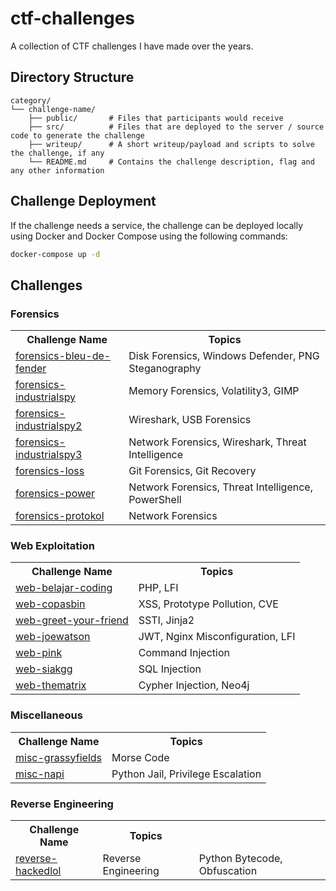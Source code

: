 # ctf-challenges

A collection of CTF challenges I have made over the years.

## Directory Structure

```
category/
└── challenge-name/
    ├── public/       # Files that participants would receive
    ├── src/          # Files that are deployed to the server / source code to generate the challenge
    ├── writeup/      # A short writeup/payload and scripts to solve the challenge, if any
    └── README.md     # Contains the challenge description, flag and any other information
```

## Challenge Deployment

If the challenge needs a service, the challenge can be deployed locally using Docker and Docker Compose using the following commands:

```bash
docker-compose up -d
```

## Challenges

### Forensics

<table>
    <tr>
        <th>Challenge Name</th>
        <th>Topics</th>
    </tr>
    <tr>
        <td><a href="forensics/bleu-de-fender/">forensics-bleu-de-fender</a></td>
        <td>Disk Forensics, Windows Defender, PNG Steganography</td>
    </tr>
    <tr>
        <td><a href="forensics/industrialspy/">forensics-industrialspy</a></td>
        <td>Memory Forensics, Volatility3, GIMP</td>
    </tr>
    <tr>
        <td><a href="forensics/industrialspy2/">forensics-industrialspy2</a></td>
        <td>Wireshark, USB Forensics</td>
    </tr>
    <tr>
        <td><a href="forensics/industrialspy3/">forensics-industrialspy3</a></td>
        <td>Network Forensics, Wireshark, Threat Intelligence</td>
    </tr>
    <tr>
        <td><a href="forensics/loss/">forensics-loss</a></td>
        <td>Git Forensics, Git Recovery</td>
    </tr>
    <tr>
        <td><a href="forensics/power/">forensics-power</a></td>
        <td>Network Forensics, Threat Intelligence, PowerShell</td>
    </tr>
    <tr>
        <td><a href="forensics/protokol/">forensics-protokol</a></td>
        <td>Network Forensics</td>
    </tr>
</table>

### Web Exploitation

<table>
    <tr>
        <th>Challenge Name</th>
        <th>Topics</th>
    </tr>
    <tr>
        <td><a href="web/belajar-coding/">web-belajar-coding</a></td>
        <td>PHP, LFI</td>
    </tr>
    <tr>
        <td><a href="web/copasbin/">web-copasbin</a></td>
        <td>XSS, Prototype Pollution, CVE</td>
    </tr>
    <tr>
        <td><a href="web/greet-your-friend/">web-greet-your-friend</a></td>
        <td>SSTI, Jinja2</td>
    </tr>
    <tr>
        <td><a href="web/joewatson/">web-joewatson</a></td>
        <td>JWT, Nginx Misconfiguration, LFI</td>
    </tr>
    <tr>
        <td><a href="web/pink/">web-pink</a></td>
        <td>Command Injection</td>
    </tr>
    <tr>
        <td><a href="web/siakgg/">web-siakgg</a></td>
        <td>SQL Injection</td>
    </tr>
    <tr>
        <td><a href="web/thematrix/">web-thematrix</a></td>
        <td>Cypher Injection, Neo4j</td>
    </tr>
</table>

### Miscellaneous

<table>
    <tr>
        <th>Challenge Name</th>
        <th>Topics</th>
    </tr>
    <tr>
        <td><a href="misc/grassyfields/">misc-grassyfields</a></td>
        <td>Morse Code</td>
    </tr>
    <tr>
        <td><a href="misc/napi/">misc-napi</a></td>
        <td>Python Jail, Privilege Escalation</td>
    </tr>
</table>

### Reverse Engineering

<table>
    <tr>
        <th>Challenge Name</th>
        <th>Topics</th>
    </tr>
    <tr>
        <td><a href="reverse/hackedlol/">reverse-hackedlol</a></td>
        <td>Reverse Engineering</td>
        <td>Python Bytecode, Obfuscation</td>
    </tr>
</table>
